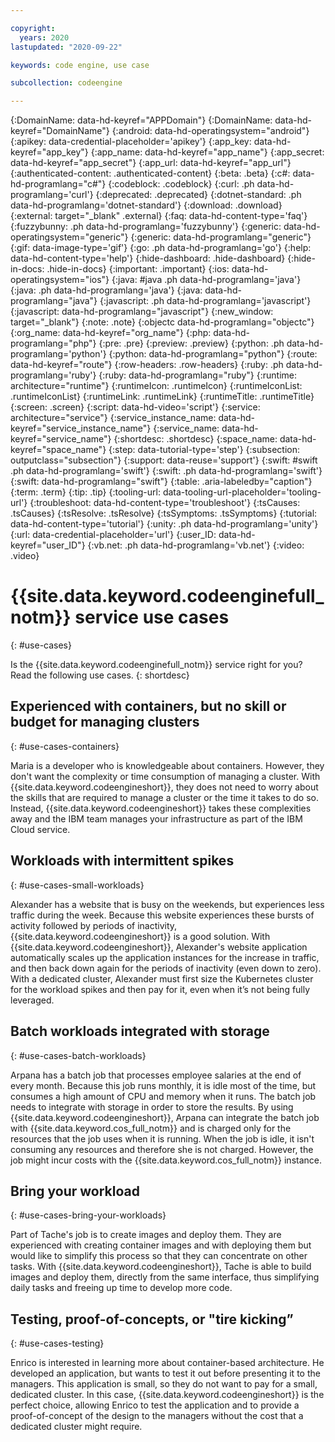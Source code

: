 ```yaml
---

copyright:
  years: 2020
lastupdated: "2020-09-22"

keywords: code engine, use case

subcollection: codeengine

---
```


{:DomainName: data-hd-keyref="APPDomain"}
{:DomainName: data-hd-keyref="DomainName"}
{:android: data-hd-operatingsystem="android"}
{:apikey: data-credential-placeholder='apikey'}
{:app_key: data-hd-keyref="app_key"}
{:app_name: data-hd-keyref="app_name"}
{:app_secret: data-hd-keyref="app_secret"}
{:app_url: data-hd-keyref="app_url"}
{:authenticated-content: .authenticated-content}
{:beta: .beta}
{:c#: data-hd-programlang="c#"}
{:codeblock: .codeblock}
{:curl: .ph data-hd-programlang='curl'}
{:deprecated: .deprecated}
{:dotnet-standard: .ph data-hd-programlang='dotnet-standard'}
{:download: .download}
{:external: target="_blank" .external}
{:faq: data-hd-content-type='faq'}
{:fuzzybunny: .ph data-hd-programlang='fuzzybunny'}
{:generic: data-hd-operatingsystem="generic"}
{:generic: data-hd-programlang="generic"}
{:gif: data-image-type='gif'}
{:go: .ph data-hd-programlang='go'}
{:help: data-hd-content-type='help'}
{:hide-dashboard: .hide-dashboard}
{:hide-in-docs: .hide-in-docs}
{:important: .important}
{:ios: data-hd-operatingsystem="ios"}
{:java: #java .ph data-hd-programlang='java'}
{:java: .ph data-hd-programlang='java'}
{:java: data-hd-programlang="java"}
{:javascript: .ph data-hd-programlang='javascript'}
{:javascript: data-hd-programlang="javascript"}
{:new_window: target="_blank"}
{:note: .note}
{:objectc data-hd-programlang="objectc"}
{:org_name: data-hd-keyref="org_name"}
{:php: data-hd-programlang="php"}
{:pre: .pre}
{:preview: .preview}
{:python: .ph data-hd-programlang='python'}
{:python: data-hd-programlang="python"}
{:route: data-hd-keyref="route"}
{:row-headers: .row-headers}
{:ruby: .ph data-hd-programlang='ruby'}
{:ruby: data-hd-programlang="ruby"}
{:runtime: architecture="runtime"}
{:runtimeIcon: .runtimeIcon}
{:runtimeIconList: .runtimeIconList}
{:runtimeLink: .runtimeLink}
{:runtimeTitle: .runtimeTitle}
{:screen: .screen}
{:script: data-hd-video='script'}
{:service: architecture="service"}
{:service_instance_name: data-hd-keyref="service_instance_name"}
{:service_name: data-hd-keyref="service_name"}
{:shortdesc: .shortdesc}
{:space_name: data-hd-keyref="space_name"}
{:step: data-tutorial-type='step'}
{:subsection: outputclass="subsection"}
{:support: data-reuse='support'}
{:swift: #swift .ph data-hd-programlang='swift'}
{:swift: .ph data-hd-programlang='swift'}
{:swift: data-hd-programlang="swift"}
{:table: .aria-labeledby="caption"}
{:term: .term}
{:tip: .tip}
{:tooling-url: data-tooling-url-placeholder='tooling-url'}
{:troubleshoot: data-hd-content-type='troubleshoot'}
{:tsCauses: .tsCauses}
{:tsResolve: .tsResolve}
{:tsSymptoms: .tsSymptoms}
{:tutorial: data-hd-content-type='tutorial'}
{:unity: .ph data-hd-programlang='unity'}
{:url: data-credential-placeholder='url'}
{:user_ID: data-hd-keyref="user_ID"}
{:vb.net: .ph data-hd-programlang='vb.net'}
{:video: .video}


# {{site.data.keyword.codeenginefull_notm}} service use cases
{: #use-cases}

Is the {{site.data.keyword.codeenginefull_notm}} service right for you? Read the following use cases.
{: shortdesc}

## Experienced with containers, but no skill or budget for managing clusters
{: #use-cases-containers}

Maria is a developer who is knowledgeable about containers. However, they don't want the complexity or time consumption of managing a cluster. With {{site.data.keyword.codeengineshort}}, they does not need to worry about the skills that are required to manage a cluster or the time it takes to do so. Instead, {{site.data.keyword.codeengineshort}} takes these complexities away and the IBM team manages your infrastructure as part of the IBM Cloud service. 

## Workloads with intermittent spikes
{: #use-cases-small-workloads}

Alexander has a website that is busy on the weekends, but experiences less traffic during the week. Because this website experiences these bursts of activity followed by periods of inactivity, {{site.data.keyword.codeengineshort}} is a good solution. With {{site.data.keyword.codeengineshort}}, Alexander's website application automatically scales up the application instances for the increase in traffic, and then back down again for the periods of inactivity (even down to zero). With a dedicated cluster, Alexander must first size the Kubernetes cluster for the workload spikes and then pay for it, even when it’s not being fully leveraged. 

## Batch workloads integrated with storage
{: #use-cases-batch-workloads}

Arpana has a batch job that processes employee salaries at the end of every month. Because this job runs monthly, it is idle most of the time, but consumes a high amount of CPU and memory when it runs. The batch job needs to integrate with storage in order to store the results. By using {{site.data.keyword.codeengineshort}}, Arpana can integrate the batch job with {{site.data.keyword.cos_full_notm}} and is charged only for the resources that the job uses when it is running. When the job is idle, it isn't consuming any resources and therefore she is not charged. However, the job might incur costs with the {{site.data.keyword.cos_full_notm}} instance.

## Bring your workload
{: #use-cases-bring-your-workloads}

Part of Tache's job is to create images and deploy them. They are experienced with creating container images and with deploying them but would like to simplify this process so that they can concentrate on other tasks. With {{site.data.keyword.codeengineshort}}, Tache is able to build images and deploy them, directly from the same interface, thus simplifying daily tasks and freeing up time to develop more code.

## Testing, proof-of-concepts, or "tire kicking”
{: #use-cases-testing}

Enrico is interested in learning more about container-based architecture. He developed an application, but wants to test it out before presenting it to the managers. This application is small, so they do not want to pay for a small, dedicated cluster. In this case, {{site.data.keyword.codeengineshort}} is the perfect choice, allowing Enrico to test the application and to provide a proof-of-concept of the design to the managers without the cost that a dedicated cluster might require.

